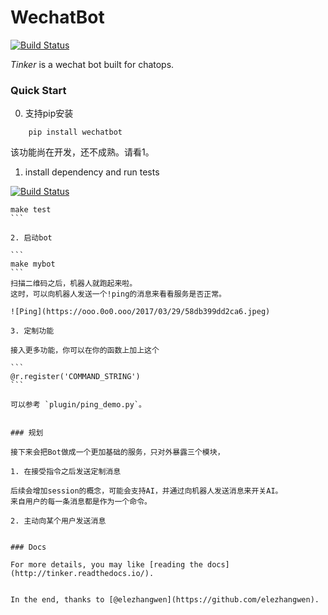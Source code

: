 # WechatBot
[![Build Status](https://travis-ci.org/chuanwu/WechatBot.svg?branch=master)](https://travis-ci.org/chuanwu/WechatBot)

*Tinker* is a wechat bot built for chatops.

### Quick Start

0. 支持pip安装

```
    pip install wechatbot
```

该功能尚在开发，还不成熟。请看1。
 

1. install dependency and run tests


[![Build Status](https://travis-ci.org/chuanwu/WechatBot.svg?branch=master)](https://travis-ci.org/chuanwu/WechatBot)

   ````
   make test
   ```

2. 启动bot

   ```
   make mybot
   ```
   扫描二维码之后，机器人就跑起来啦。
   这时，可以向机器人发送一个!ping的消息来看看服务是否正常。

   ![Ping](https://ooo.0o0.ooo/2017/03/29/58db399dd2ca6.jpeg)

3. 定制功能

接入更多功能，你可以在你的函数上加上这个

 ```
 @r.register('COMMAND_STRING')
 ```

 可以参考 `plugin/ping_demo.py`。


### 规划

接下来会把Bot做成一个更加基础的服务，只对外暴露三个模块，

1. 在接受指令之后发送定制消息

后续会增加session的概念，可能会支持AI，并通过向机器人发送消息来开关AI。
来自用户的每一条消息都是作为一个命令。

2. 主动向某个用户发送消息


### Docs

For more details, you may like [reading the docs](http://tinker.readthedocs.io/).


In the end, thanks to [@elezhangwen](https://github.com/elezhangwen).
